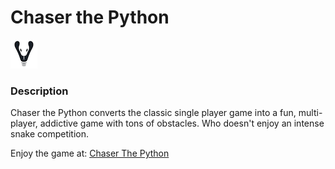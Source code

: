 
# Chaser the Python 

![Image of Snake](snake.png)

### Description 
Chaser the Python converts the classic single player game into a fun, multi-player, addictive game with tons of obstacles. Who doesn't enjoy an intense snake competition. 

Enjoy the game at: [Chaser The Python](http://acmehack.com/)

